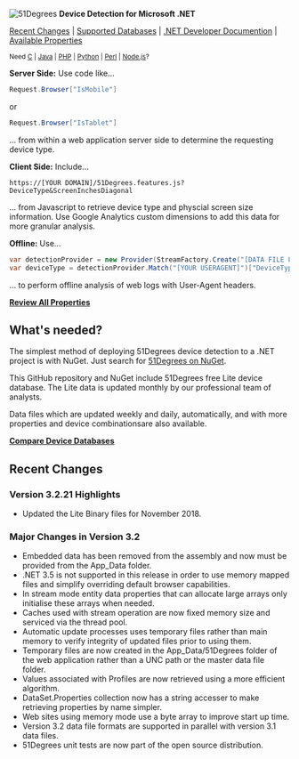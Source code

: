 ![51Degrees](https://51degrees.com/DesktopModules/FiftyOne/Distributor/Logo.ashx?utm_source=github&utm_medium=repository&utm_content=home&utm_campaign=net-open-source "THE Fastest and Most Accurate Device Detection") **Device Detection for Microsoft .NET**

[Recent Changes](#recent-changes "Review recent major changes") | [Supported Databases](https://51degrees.com/compare-data-options?utm_source=github&utm_medium=repository&utm_content=home-menu&utm_campaign=net-open-source "Different device databases which can be used with 51Degrees device detection") | [.NET Developer Documention](https://51degrees.com/support/documentation/net?utm_source=github&utm_medium=repository&utm_content=home-menu&utm_campaign=net-open-source "Full getting started guide and advanced developer documentation") | [Available Properties](https://51degrees.com/resources/property-dictionary?utm_source=github&utm_medium=repository&utm_content=home-menu&utm_campaign=net-open-source "View all available properties and values")

<sup>Need [C](https://github.com/51Degrees/Device-Detection "THE Fastest and most Accurate device detection for C") | [Java](https://github.com/51Degrees/Java-Device-Detection "THE Fastest and most Accurate device detection for Java") | [PHP](https://github.com/51Degrees/Device-Detection) | [Python](https://github.com/51Degrees/Device-Detection "THE Fastest and most Accurate device detection for Python") | [Perl](https://github.com/51Degrees/Device-Detection "THE Fastest and most Accurate device detection for Perl") | [Node.js](https://github.com/51Degrees/Device-Detection "THE Fastest and most Accurate device detection for Node.js")?</sup>

**Server Side:** Use code like...

```cs
Request.Browser["IsMobile"]
```

or 

```cs
Request.Browser["IsTablet"]
```

... from within a web application server side to determine the requesting device type.

**Client Side:** Include...

```
https://[YOUR DOMAIN]/51Degrees.features.js?DeviceType&ScreenInchesDiagonal
```

... from Javascript to retrieve device type and physcial screen size information. Use Google Analytics custom dimensions to add this data for more granular analysis.

**Offline:** Use...

```cs
var detectionProvider = new Provider(StreamFactory.Create("[DATA FILE LOCATION]"));
var deviceType = detectionProvider.Match("[YOUR USERAGENT]")["DeviceType"];
```

... to perform offline analysis of web logs with User-Agent headers.

**[Review All Properties](https://51degrees.com/resources/property-dictionary?utm_source=github&utm_medium=repository&utm_content=home-cta&utm_campaign=net-open-source "View all available properties and values")**

## What's needed?

The simplest method of deploying 51Degrees device detection to a .NET project is with NuGet. Just search for [51Degrees on NuGet](https://www.nuget.org/packages?q=51degrees "51Degrees Packages on NuGet").

This GitHub repository and NuGet include 51Degrees free Lite device database. The Lite data is updated monthly by our professional team of analysts. 

Data files which are updated weekly and daily, automatically, and with more properties and device combinationsare also available.

**[Compare Device Databases](https://51degrees.com/compare-data-options?utm_source=github&utm_medium=repository&utm_content=home-cta&utm_campaign=net-open-source "Compare different data file options for 51Degrees device detection")**

## Recent Changes

### Version 3.2.21 Highlights

* Updated the Lite Binary files for November 2018.

### Major Changes in Version 3.2

* Embedded data has been removed from the assembly and now must be provided from the App_Data folder.
* .NET 3.5 is not supported in this release in order to use memory mapped files and simplify overriding default browser capabilities.
* In stream mode entity data properties that can allocate large arrays only initialise these arrays when needed.
* Caches used with stream operation are now fixed memory size and serviced via the thread pool.
* Automatic update processes uses temporary files rather than main memory to verify integrity of updated files prior to using them.
* Temporary files are now created in the App_Data/51Degrees folder of the web application rather than a UNC path or the master data file folder.
* Values associated with Profiles are now retrieved using a more efficient algorithm.
* DataSet.Properties collection now has a string accesser to make retrieving properties by name simpler.
* Web sites using memory mode use a byte array to improve start up time.
* Version 3.2 data file formats are supported in parallel with version 3.1 data files.
* 51Degrees unit tests are now part of the open source distribution.
